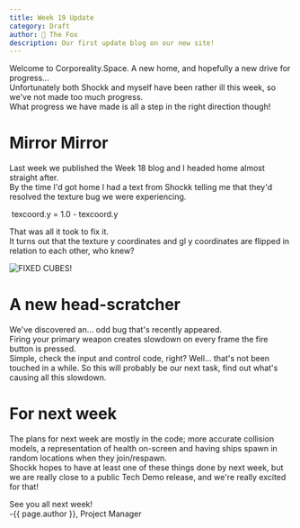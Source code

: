 ```yaml
---
title: Week 19 Update
category: Draft
author: 🦊 The Fox
description: Our first update blog on our new site!
---
```


Welcome to Corporeality.Space. A new home, and hopefully a new drive for progress...  
Unfortunately both Shockk and myself have been rather ill this week, so we've not made too much progress.  
What progress we have made is all a step in the right direction though!

# Mirror Mirror

Last week we published the Week 18 blog and I headed home almost straight after.  
By the time I'd got home I had a text from Shockk telling me that they'd resolved the texture bug we were experiencing.

​    texcoord.y = 1.0 - texcoord.y

That was all it took to fix it.  
It turns out that the texture y coordinates and gl y coordinates are flipped in relation to each other, who knew?

![FIXED CUBES!](/assets/img/week-19/cube_fix.jpg)

# A new head-scratcher

We've discovered an... odd bug that's recently appeared.  
Firing your primary weapon creates slowdown on every frame the fire button is pressed.  
Simple, check the input and control code, right? Well... that's not been touched in a while. So this will probably be our next task, find out what's causing all this slowdown.

#  For next week

The plans for next week are mostly in the code; more accurate collision models, a representation of health on-screen and having ships spawn in random locations when they join/respawn.  
Shockk hopes to have at least one of these things done by next week, but we are really close to a public Tech Demo release, and we're really excited for that!



See you all next week!  
-{{ page.author }}, Project Manager  


